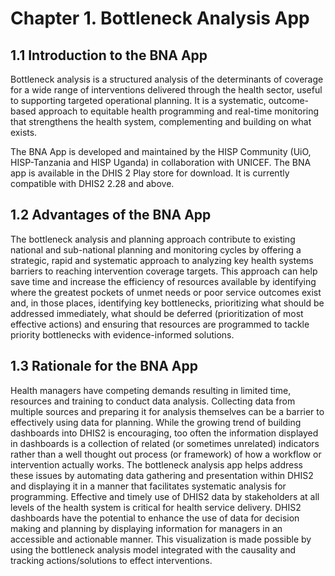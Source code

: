 # Chapter 1. Bottleneck Analysis App

## 1.1 Introduction to the BNA App

Bottleneck analysis is a structured analysis of the determinants of coverage for a wide range of interventions delivered through the health sector, useful to supporting targeted operational planning. It is a systematic, outcome-based approach to equitable health programming and real-time monitoring that strengthens the health system, complementing and building on what exists.

The BNA App is developed and maintained by the HISP Community (UiO, HISP-Tanzania and HISP Uganda) in collaboration with UNICEF. The BNA app is available in the DHIS 2 Play store for download. It is currently compatible with DHIS2 2.28 and above.

## 1.2 Advantages of the BNA App

The bottleneck analysis and planning approach contribute to existing national and sub-national planning and monitoring cycles by offering a strategic, rapid and systematic approach to analyzing key health systems barriers to reaching intervention coverage targets.
This approach can help save time and increase the efficiency of resources available by identifying where the greatest pockets of unmet needs or poor service outcomes exist and, in those places, identifying key bottlenecks, prioritizing what should be addressed immediately, what should be deferred (prioritization of most effective actions) and ensuring that resources are programmed to tackle priority bottlenecks with evidence-informed solutions.

## 1.3 Rationale for the BNA App

Health managers have competing demands resulting in limited time, resources and training to conduct data analysis. Collecting data from multiple sources and preparing it for analysis themselves can be a barrier to effectively using data for planning. While the growing trend of building dashboards into DHIS2 is encouraging, too often the information displayed in dashboards is a collection of related (or sometimes unrelated) indicators rather than a well thought out process (or framework) of how a workflow or intervention actually works. The bottleneck analysis app helps address these issues by automating data gathering and presentation within DHIS2 and displaying it in a manner that facilitates systematic analysis for programming.
Effective and timely use of DHIS2 data by stakeholders at all levels of the health system is critical for health service delivery. DHIS2 dashboards have the potential to enhance the use of data for decision making and planning by displaying information for managers in an accessible and actionable manner. This visualization is made possible by using the bottleneck analysis model integrated with the causality and tracking actions/solutions to effect interventions.
